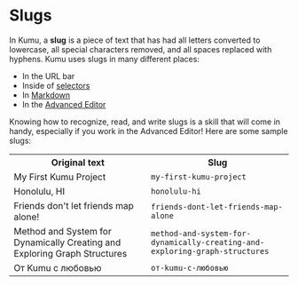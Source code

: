 # Slugs

In Kumu, a **slug** is a piece of text that has had all letters converted to lowercase, all special characters removed, and all spaces replaced with hyphens. Kumu uses slugs in many different places:

- In the URL bar
- Inside of [selectors](/guides/selectors.md)
- In [Markdown](/guides/markdown.md)
- In the [Advanced Editor](/overview/view-editors.md#advanced-editor)

Knowing how to recognize, read, and write slugs is a skill that will come in handy, especially if you work in the Advanced Editor! Here are some sample slugs:

<table class="table border-bottom">
  <tr>
    <th>Original text</th>
    <th>Slug</th>
  </tr>
  <tr>
    <td>My First Kumu Project</td>
    <td><code>my-first-kumu-project</code></td>
  </tr>
  <tr>
    <td>Honolulu, HI</td>
    <td><code>honolulu-hi</code></td>
  </tr>
  <tr>
    <td>Friends don't let friends map alone!</td>
    <td><code>friends-dont-let-friends-map-alone</code></td>
  </tr>
  <tr>
    <td>Method and System for Dynamically Creating and Exploring Graph Structures</td>
    <td><code>method-and-system-for-dynamically-creating-and-exploring-graph-structures</code></td>
  </tr>
  <tr>
    <td>От Kumu с любовью</td>
    <td><code>от-kumu-с-любовью</code></td>
  </tr>
</table>


<!-- Gitbook.com doesn't allow custom scripts like this.

## Create your own slug

Need a slug for your project? Use this tool to create your own:

<style>
#result {
  position: relative;
}

#copy-icon {
  position: absolute;
  top: 2px;
  right: 0;
  background-color: #f7f7f7;
  padding: 5px;
}

#copy-success {
  opacity: 0;
  transition: all 0.2s ease;
}
</style>

<div>
  <input id="simple-slugify-input" type="text" class="search-box" onkeyup="simpleSlugify()" placeholder="Type a word or phrase..." />

  <div id="result">
    <input id="simple-slugify-result" type="text" class="search-box input-code" value="" placeholder="Slug will appear here..." />

    <i class="fa fa-copy" id="copy-icon" onclick="copySlug()">  </i>
  </div>

  <p class="alert alert-success alert-sm" id="copy-success">Copied to clipboard</p>


<script>
  function simpleSlugify() {
    var string = document.querySelector("#simple-slugify-input").value;

    var success = document.querySelector("#copy-success");
    success.style.opacity = "0";

    string = string
      .normalize("NFD").replace(/[\u0300-\u036f]/g, '') // remove diacritics
      .replace(/'/g, '')
      .replace(/[^a-z0-9]/gi, '-')
      .replace(/-{2,}/g, '-')
      .replace(/^-/, '').replace(/-$/, '')
      .toLowerCase();

    var result = document.querySelector("#simple-slugify-result");
    result.value = string;
  }

  function copySlug() {
    var slug = document.querySelector('#simple-slugify-result');

    slug.select();
    document.execCommand("copy");

    var success = document.querySelector("#copy-success");
    success.style.opacity = "1";
  }
</script>
-->
